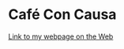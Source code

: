 # Café Con Causa

[Link to my webpage on the Web](https://njimen47.github.io/cafe_con_causa_website_lab9_Noe_Jimenez/)

